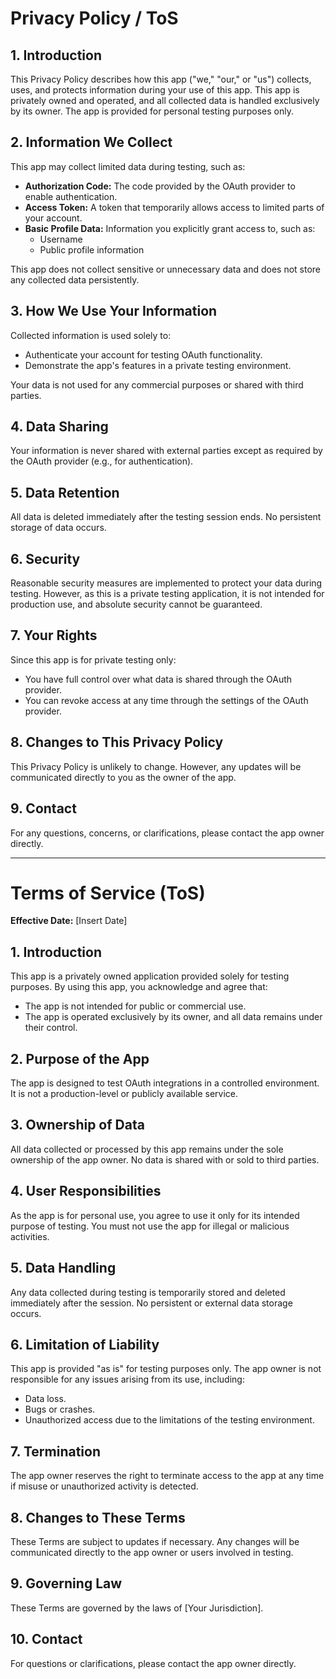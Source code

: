    # Privacy Policy / ToS

## 1. Introduction
This Privacy Policy describes how this app ("we," "our," or "us") collects, uses, and protects information during your use of this app. This app is privately owned and operated, and all collected data is handled exclusively by its owner. The app is provided for personal testing purposes only.

## 2. Information We Collect
This app may collect limited data during testing, such as:

<ul>
  <li><b>Authorization Code:</b> The code provided by the OAuth provider to enable authentication.</li>
  <li><b>Access Token:</b> A token that temporarily allows access to limited parts of your account.</li>
  <li><b>Basic Profile Data:</b> Information you explicitly grant access to, such as:
    <ul>
      <li>Username</li>
      <li>Public profile information</li>
    </ul>
  </li>
</ul>

This app does not collect sensitive or unnecessary data and does not store any collected data persistently.

## 3. How We Use Your Information
Collected information is used solely to:

<ul>
  <li>Authenticate your account for testing OAuth functionality.</li>
  <li>Demonstrate the app's features in a private testing environment.</li>
</ul>

Your data is not used for any commercial purposes or shared with third parties.

## 4. Data Sharing
Your information is never shared with external parties except as required by the OAuth provider (e.g., for authentication).

## 5. Data Retention
All data is deleted immediately after the testing session ends. No persistent storage of data occurs.

## 6. Security
Reasonable security measures are implemented to protect your data during testing. However, as this is a private testing application, it is not intended for production use, and absolute security cannot be guaranteed.

## 7. Your Rights
Since this app is for private testing only:

<ul>
  <li>You have full control over what data is shared through the OAuth provider.</li>
  <li>You can revoke access at any time through the settings of the OAuth provider.</li>
</ul>

## 8. Changes to This Privacy Policy
This Privacy Policy is unlikely to change. However, any updates will be communicated directly to you as the owner of the app.

## 9. Contact
For any questions, concerns, or clarifications, please contact the app owner directly.

---

# Terms of Service (ToS)

**Effective Date:** [Insert Date]

## 1. Introduction
This app is a privately owned application provided solely for testing purposes. By using this app, you acknowledge and agree that:

<ul>
  <li>The app is not intended for public or commercial use.</li>
  <li>The app is operated exclusively by its owner, and all data remains under their control.</li>
</ul>

## 2. Purpose of the App
The app is designed to test OAuth integrations in a controlled environment. It is not a production-level or publicly available service.

## 3. Ownership of Data
All data collected or processed by this app remains under the sole ownership of the app owner. No data is shared with or sold to third parties.

## 4. User Responsibilities
As the app is for personal use, you agree to use it only for its intended purpose of testing. You must not use the app for illegal or malicious activities.

## 5. Data Handling
Any data collected during testing is temporarily stored and deleted immediately after the session. No persistent or external data storage occurs.

## 6. Limitation of Liability
This app is provided "as is" for testing purposes only. The app owner is not responsible for any issues arising from its use, including:

<ul>
  <li>Data loss.</li>
  <li>Bugs or crashes.</li>
  <li>Unauthorized access due to the limitations of the testing environment.</li>
</ul>

## 7. Termination
The app owner reserves the right to terminate access to the app at any time if misuse or unauthorized activity is detected.

## 8. Changes to These Terms
These Terms are subject to updates if necessary. Any changes will be communicated directly to the app owner or users involved in testing.

## 9. Governing Law
These Terms are governed by the laws of [Your Jurisdiction].

## 10. Contact
For questions or clarifications, please contact the app owner directly.
